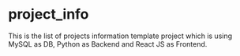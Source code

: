 # project_info
This is the list of projects information template project which is using MySQL as DB, Python as Backend and React JS as Frontend.
